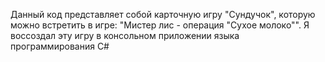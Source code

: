 Данный код представляет собой карточную игру "Сундучок", которую можно встретить в игре: "Мистер лис - операция "Сухое молоко"". Я воссоздал эту игру в консольном приложении языка программирования C#
